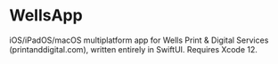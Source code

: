 # WellsApp
iOS/iPadOS/macOS multiplatform app for Wells Print &amp; Digital Services (printanddigital.com), written entirely in SwiftUI. Requires Xcode 12.
